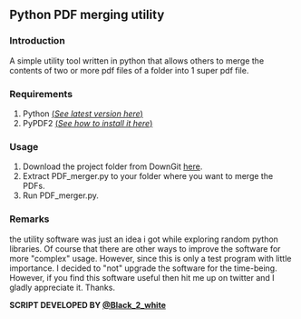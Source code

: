 ## Python PDF merging utility


### Introduction

A simple utility tool written in python that allows others to merge the contents of two or more pdf files of a folder into 1 super pdf file. 


### Requirements

1. Python [(*See latest version here*)](https://www.python.org/downloads/)
2. PyPDF2 [(*See how to install it here*)](https://pypi.org/project/PyPDF2/)

### Usage

1. Download the project folder from DownGit [here](https://minhaskamal.github.io/DownGit/#/home?url=https:%2F%2Fgithub.com%2FCode-Blender-7%2FSmall_Projects__01%2Ftree%2Fmain%2FPDF%20merging%20utility).
2. Extract PDF_merger.py to your folder where you want to merge the PDFs.
3. Run PDF_merger.py.

### Remarks

the utility software was just an idea i got while exploring random python libraries. Of course that there are other ways to improve the software for more "complex" usage. However, since this is only a test program with little importance. I decided to "not" upgrade the software for the time-being. </br>
However, if you find this software useful then hit me up on twitter and I gladly appreciate it. Thanks.


**SCRIPT DEVELOPED BY [@Black_2_white](https://twitter.com/Black_2_white)**